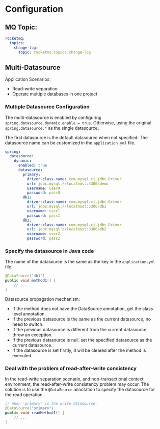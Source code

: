 # Configuration
## MQ Topic:
```yml
rocketmq:
  topics:
    change-log:
      topic: rocketmq.topics.change-log
```

## Multi-Datasource
Application Scenarios:
* Read-write separation
* Operate multiple databases in one project

### Multiple Datasource Configuration
The multi-datasource is enabled by configuring `spring.datasource.dynamic.enable = true`.
Otherwise, using the original `spring.datasource.*` as the single datasource.

The first datasource is the default datasource when not specified. 
The datasource name can be customized in the `application.yml` file.
```yml
spring:
  datasource:
    dynamic:
      enabled: true
      datasource:
        primary:
          driver-class-name: com.mysql.cj.jdbc.Driver
          url: jdbc:mysql://localhost:3306/demo
          username: user0
          password: pass0
        db1:
          driver-class-name: com.mysql.cj.jdbc.Driver
          url: jdbc:mysql://localhost:3306/db1
          username: user1
          password: pass1
        db2:
          driver-class-name: com.mysql.cj.jdbc.Driver
          url: jdbc:mysql://localhost:3306/db2
          username: user2
          password: pass2
```

### Specify the datasource in Java code
The name of the datasource is the same as the key in the `application.yml` file.
```java
@DataSource("db1")
public void method1() {
    // ...
}
```
Datasource propagation mechanism:
* If the method does not have the DataSource annotation, get the class level annotation.
* If the previous datasource is the same as the current datasource, no need to switch.
* If the previous datasource is different from the current datasource, throw an exception.
* If the previous datasource is null, set the specified datasource as the current datasource.
* If the datasource is set firstly, it will be cleared after the method is executed.

### Deal with the problem of read-after-write consistency
In the read-write separation scenario, and non-transactional context environment, the read-after-write consistency problem may occur.
The solution is to use the `@DataSource` annotation to specify the datasource for the read operation.
```java
// When 'primary' is the write datasource.
@DataSource("primary")
public void readMethod1() {
    // ...
}
```